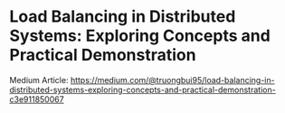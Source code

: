 # Load Balancing in Distributed Systems: Exploring Concepts and Practical Demonstration

Medium Article: https://medium.com/@truongbui95/load-balancing-in-distributed-systems-exploring-concepts-and-practical-demonstration-c3e911850067
